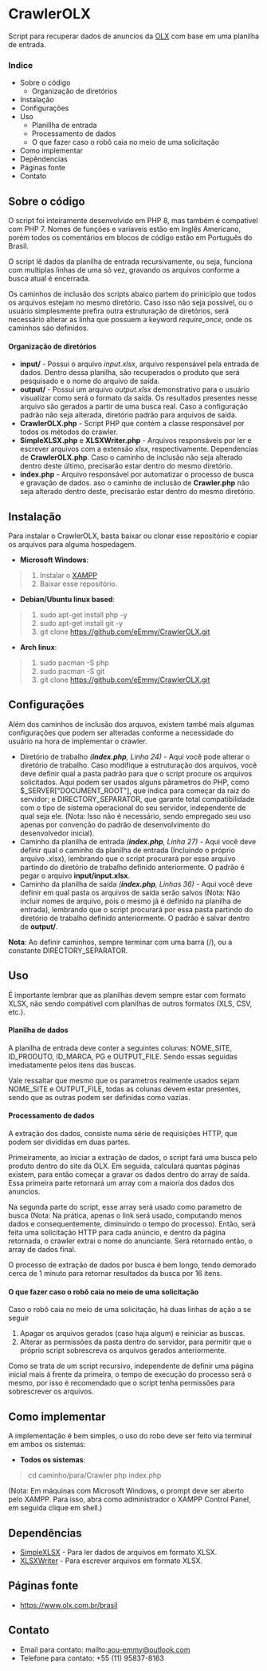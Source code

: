 # CrawlerOLX
Script para recuperar dados de anuncios da [OLX](https://www.olx.com.br/) com base em uma planilha de entrada.

### Indice
* Sobre o código
	* Organização de diretórios
* Instalação
* Configurações
* Uso
	* Planillha de entrada
	* Processamento de dados
	* O que fazer caso o robô caia no meio de uma solicitação
* Como implementar
* Depêndencias
* Páginas fonte
* Contato

## Sobre o código
O script foi inteiramente desenvolvido em PHP 8, mas também é compativel com PHP 7. Nomes de funções e variaveis estão em Inglês Americano, porém todos os comentários em blocos de código estão em Português do Brasil.

O script lê dados da planilha de entrada recursivamente, ou seja, funciona com multiplas linhas de uma só vez, gravando os arquivos conforme a busca atual é encerrada.

Os caminhos de inclusão dos scripts abaico partem do prinicípio que todos os arquivos estejam no mesmo diretório. Caso isso não seja possível, ou o usuário simplesmente prefira outra estruturação de diretórios, será necessário alterar as linha que possuem a keyword *require_once*, onde os caminhos são definidos.

#### Organização de diretórios
* **input/** - Possui o arquivo *input.xlsx*, arquivo responsável pela entrada de dados. Dentro dessa planilha, são recuperados o produto que será pesquisado e o nome do arquivo de saída.
* **output/** - Possui um arquivo *output.xlsx* demonstrativo para o usuário visualizar como será o formato da saída. Os resultados presentes nesse arquivo são gerados a partir de uma busca real. Caso a configuração padrão não seja alterada, diretório padrão para arquivos de saída.
* **CrawlerOLX.php** - Script PHP que contém a classe responsável por todos os métodos do crawler.
* **SimpleXLSX.php** e **XLSXWriter.php** - Arquivos responsáveis por ler e escrever arquivos com a extensão *xlsx*, respectivamente. Dependencias de **CrawlerOLX.php**. Caso o caminho de inclusão não seja alterado dentro deste último, precisarão estar dentro do mesmo diretório.
* **index.php** - Arquivo responsável por automatizar o processo de busca e gravação de dados. aso o caminho de inclusão de **Crawler.php** não seja alterado dentro deste, precisarão estar dentro do mesmo diretório.

## Instalação
Para instalar o CrawlerOLX, basta baixar ou clonar esse repositório e copiar os arquivos para alguma hospedagem.

* **Microsoft Windows**:
> 1. Instalar o [XAMPP](https://www.apachefriends.org/pt_br/download.html)
> 2. Baixar esse repositório.

* **Debian/Ubuntu linux based**:
> 1. sudo apt-get install php -y
> 2. sudo apt-get install git -y
> 3. git clone https://github.com/eEmmy/CrawlerOLX.git

* **Arch linux**:
> 1. sudo pacman -S php
> 2. sudo pacman -S git
> 3. git clone https://github.com/eEmmy/CrawlerOLX.git

## Configurações
Além dos caminhos de inclusão dos arquvos, existem també mais algumas configurações que podem ser alteradas conforme a necessidade do usuário na hora de implementar o crawler.

* Diretório de trabalho *(**index.php**, Linha 24)* - Aqui você pode alterar o diretório de trabalho. Caso modifique a estruturação dos arquivos, você deve definir qual a pasta padrão para que o script procure os arquivos solicitados. Aqui podem ser usados alguns pârametros do PHP, como $_SERVER["DOCUMENT_ROOT"], que indica para começar da raiz do servidor; e DIRECTORY_SEPARATOR, que garante total compatibilidade com o tipo de sistema operacional do seu servidor, independente de qual seja ele. (Nota: Isso não é necessário, sendo empregado seu uso apenas por convenção do padrão de desenvolvimento do desenvolvedor inicial).
* Caminho da planilha de entrada *(**index.php**, Linha 27)* - Aqui você deve definir qual o caminho da planilha de entrada (Incluindo o próprio arquivo .xlsx), lembrando que o script procurará por esse arquivo partindo do diretório de trabalho definido anteriormente. O padrão é pegar o arquivo **input/input.xlsx**.
* Caminho da planilha de saída *(**index.php**, Linhas 36)* - Aqui você deve definir em qual pasta os arquivos de saída serão salvos (Nota: Não incluir nomes de arquivo, pois o mesmo já é definido na planilha de entrada), lembrando que o script procurará por essa pasta partindo do diretório de trabalho definido anteriormente. O padrão é salvar dentro de **output/**.

**Nota**: Ao definir caminhos, sempre terminar com uma barra (/), ou a constante DIRECTORY_SEPARATOR.

## Uso
É importante lembrar que as planilhas devem sempre estar com formato XLSX, não sendo compátivel com planilhas de outros formatos (XLS, CSV, etc.).

#### Planilha de dados
A planilha de entrada deve conter a seguintes colunas: NOME_SITE, ID_PRODUTO, ID_MARCA, PG e OUTPUT_FILE. Sendo essas seguidas imediatamente pelos itens das buscas.

Vale ressaltar que mesmo que os parametros realmente usados sejam NOME_SITE e OUTPUT_FILE, todas as colunas devem estar presentes, sendo que as outras podem ser definidas como vazias.

#### Processamento de dados
A extração dos dados, consiste numa série de requisições HTTP, que podem ser divididas em duas partes.

Primeiramente, ao iniciar a extração de dados, o script fará uma busca pelo produto dentro do site da OLX. Em seguida, calculará quantas páginas existem, para então começar a gravar os dados dentro do array de saída. Essa primeira parte retornará um array com a maioria dos dados dos anuncios.

Na segunda parte do script, esse array será usado como parametro de busca (Nota: Na prática, apenas o link será usado, computando menos dados e consequentemente, diminuindo o tempo do processo). Então, será feita uma solicitação HTTP para cada anúncio, e dentro da página retornada, o crawler extrai o nome do anunciante. Será retornado então, o array de dados final.

O processo de extração de dados por busca é bem longo, tendo demorado cerca de 1 minuto para retornar resultados da busca por 16 itens.

#### O que fazer caso o robô caia no meio de uma solicitação
Caso o robô caia no meio de uma solicitação, há duas linhas de ação a se seguir

1. Apagar os arquivos gerados (caso haja algum) e reiniciar as buscas.
2. Alterar as permissões da pasta dentro do servidor, para permitir que o próprio script sobrescreva os arquivos gerados anteriormente.

Como se trata de um script recursivo, independente de definir uma página inicial mais á frente da primeira, o tempo de execução do processo será o mesmo, por isso é recomendado que o script tenha permissões para sobrescrever os arquivos.

## Como implementar
A implementação é bem simples, o uso do robo deve ser feito via terminal em ambos os sistemas:

* **Todos os sistemas**:
> cd caminho/para/Crawler
> php index.php

(Nota: Em máquinas com Microsoft Windows, o prompt deve ser aberto pelo XAMPP. Para isso, abra como administrador o XAMPP Control Panel, em seguida clique em shell.)

## Dependências
* [SimpleXLSX](https://github.com/shuchkin/simplexlsx) - Para ler dados de arquivos em formato XLSX.
* [XLSXWriter](https://github.com/mk-j/PHP_XLSXWriter) - Para escrever arquivos em formato XLSX.

## Páginas fonte
* https://www.olx.com.br/brasil

## Contato
* Email para contato: mailto:aou-emmy@outlook.com
* Telefone para contato: +55 (11) 95837-8163